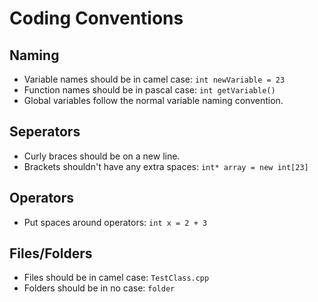 # Coding Conventions
## Naming
- Variable names should be in camel case:
    `int newVariable = 23`
- Function names should be in pascal case:
    `int getVariable()`
- Global variables follow the normal variable naming convention.
## Seperators
- Curly braces should be on a new line.
- Brackets shouldn't have any extra spaces:
    `int* array = new int[23]`
## Operators
- Put spaces around operators:
  `int x = 2 + 3`
## Files/Folders
- Files should be in camel case:
    `TestClass.cpp`
- Folders should be in no case:
    `folder`